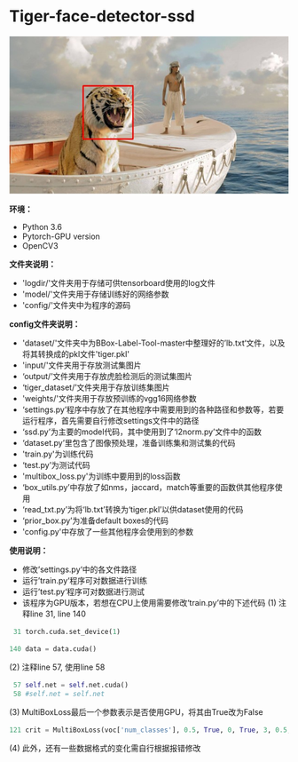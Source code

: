 # Tiger-face-detector-ssd

![Output2](https://github.com/Migasong/Tiger-face-detector-ssd/blob/master/config/output/12.jpg?raw=true)



**环境：**
* Python 3.6
* Pytorch-GPU version
* OpenCV3

**文件夹说明：**
* 'logdir/'文件夹用于存储可供tensorboard使用的log文件
* 'model/'文件夹用于存储训练好的网络参数
* 'config/'文件夹中为程序的源码

**config文件夹说明：**
* 'dataset/'文件夹中为BBox-Label-Tool-master中整理好的’lb.txt‘文件，以及将其转换成的pkl文件'tiger.pkl'
* 'input/'文件夹用于存放测试集图片
* ‘output/’文件夹用于存放虎脸检测后的测试集图片
* ‘tiger_dataset/’文件夹用于存放训练集图片
* 'weights/'文件夹用于存放预训练的vgg16网络参数
* ‘settings.py’程序中存放了在其他程序中需要用到的各种路径和参数等，若要运行程序，首先需要自行修改settings文件中的路径
* ‘ssd.py’为主要的model代码，其中使用到了‘l2norm.py’文件中的函数
* ‘dataset.py’里包含了图像预处理，准备训练集和测试集的代码
* 'train.py'为训练代码
* ‘test.py’为测试代码
* 'multibox_loss.py'为训练中要用到的loss函数
* ‘box_utils.py’中存放了如nms，jaccard，match等重要的函数供其他程序使用
* ‘read_txt.py’为将‘lb.txt’转换为‘tiger.pkl’以供dataset使用的代码
* ‘prior_box.py’为准备default boxes的代码
* 'config.py'中存放了一些其他程序会使用到的参数

**使用说明：**
* 修改’settings.py‘中的各文件路径
* 运行’train.py‘程序可对数据进行训练
* 运行’test.py‘程序可对数据进行测试
* 该程序为GPU版本，若想在CPU上使用需要修改‘train.py’中的下述代码
(1) 注释line 31, line 140
``` python
 31	torch.cuda.set_device(1)
```
``` python
140	data = data.cuda()
```
(2) 注释line 57, 使用line 58
``` python
 57	self.net = self.net.cuda()
 58	#self.net = self.net
```
(3) MultiBoxLoss最后一个参数表示是否使用GPU，将其由True改为False
``` python
121	crit = MultiBoxLoss(voc['num_classes'], 0.5, True, 0, True, 3, 0.5, False, True)
```
(4) 此外，还有一些数据格式的变化需自行根据报错修改
